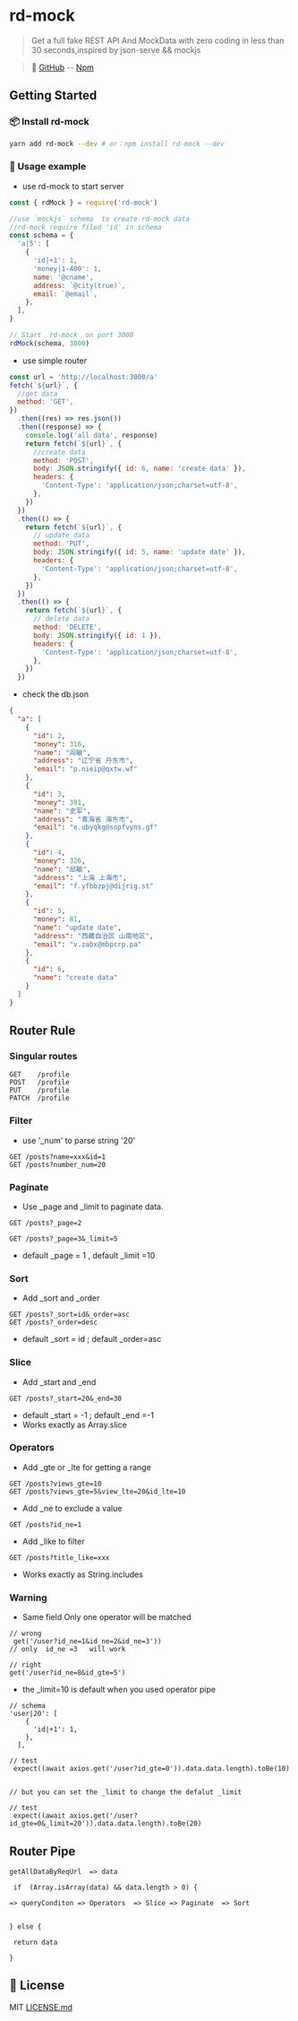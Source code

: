 # rd-mock

> Get a full fake REST API And MockData with zero coding in less than 30 seconds,inspired by json-serve && mockjs

> 🔗 [GitHub](https://github.com/meowWhat/rd-mock) -- [Npm](https://www.npmjs.com/package/rd-mock)

## Getting Started

### 📦 Install rd-mock

```bash
yarn add rd-mock --dev # or：npm install rd-mock --dev
```

### 🔨 Usage example

- use rd-mock to start server

```javascript
const { rdMock } = require('rd-mock')

//use `mockjs` schema  to create rd-mock data
//rd-mock require filed 'id' in schema
const schema = {
  'a|5': [
    {
      'id|+1': 1,
      'money|1-400': 1,
      name: '@cname',
      address: `@city(true)`,
      email: `@email`,
    },
  ],
}

// Start  rd-mock  on port 3000
rdMock(schema, 3000)
```

- use simple router

```javascript
const url = 'http://localhost:3000/a'
fetch(`${url}`, {
  //get data
  method: 'GET',
})
  .then((res) => res.json())
  .then((response) => {
    console.log('all data', response)
    return fetch(`${url}`, {
      //create data
      method: 'POST',
      body: JSON.stringify({ id: 6, name: 'create data' }),
      headers: {
        'Content-Type': 'application/json;charset=utf-8',
      },
    })
  })
  .then(() => {
    return fetch(`${url}`, {
      // update data
      method: 'PUT',
      body: JSON.stringify({ id: 5, name: 'update date' }),
      headers: {
        'Content-Type': 'application/json;charset=utf-8',
      },
    })
  })
  .then(() => {
    return fetch(`${url}`, {
      // delete data
      method: 'DELETE',
      body: JSON.stringify({ id: 1 }),
      headers: {
        'Content-Type': 'application/json;charset=utf-8',
      },
    })
  })
```

- check the db.json

```json
{
  "a": [
    {
      "id": 2,
      "money": 316,
      "name": "阎敏",
      "address": "辽宁省 丹东市",
      "email": "p.nieip@qxtw.wf"
    },
    {
      "id": 3,
      "money": 391,
      "name": "史军",
      "address": "青海省 海东市",
      "email": "e.ubyqkg@sopfvyns.gf"
    },
    {
      "id": 4,
      "money": 326,
      "name": "邱敏",
      "address": "上海 上海市",
      "email": "f.yfbbzpj@dijrig.st"
    },
    {
      "id": 5,
      "money": 81,
      "name": "update date",
      "address": "西藏自治区 山南地区",
      "email": "v.zabx@mbpcrp.pa"
    },
    {
      "id": 6,
      "name": "create data"
    }
  ]
}
```

## Router Rule

### Singular routes

```
GET    /profile
POST   /profile
PUT    /profile
PATCH  /profile
```

### Filter

- use '\_num' to parse string '20'

```
GET /posts?name=xxx&id=1
GET /posts?number_num=20
```

### Paginate

- Use \_page and \_limit to paginate data.

```
GET /posts?_page=2

GET /posts?_page=3&_limit=5
```

- default \_page = 1 , default \_limit =10

### Sort

- Add \_sort and \_order

```
GET /posts?_sort=id&_order=asc
GET /posts?_order=desc
```

- default \_sort = id ; default \_order=asc

### Slice

- Add \_start and \_end

```
GET /posts?_start=20&_end=30

```

- default \_start = -1 ; default \_end =-1
- Works exactly as Array.slice

### Operators

- Add \_gte or \_lte for getting a range

```
GET /posts?views_gte=10
GET /posts?views_gte=5&view_lte=20&id_lte=10
```

- Add \_ne to exclude a value

```
GET /posts?id_ne=1
```

- Add \_like to filter

```
GET /posts?title_like=xxx
```

- Works exactly as String.includes

### Warning

- Same field Only one operator will be matched

```
// wrong
 get('/user?id_ne=1&id_ne=2&id_ne=3'))
// only  id_ne =3   will work

// right
get('/user?id_ne=8&id_gte=5')

```

- the \_limit=10 is default when you used operator pipe

```
// schema
'user|20': [
    {
      'id|+1': 1,
    },
  ],

// test
 expect((await axios.get('/user?id_gte=0')).data.data.length).toBe(10)


// but you can set the _limit to change the defalut _limit

// test
 expect((await axios.get('/user?id_gte=0&_limit=20')).data.data.length).toBe(20)
```

## Router Pipe

```
getAllDataByReqUrl  => data

 if  (Array.isArray(data) && data.length > 0) {

=> queryConditon => Operators  => Slice => Paginate  => Sort


} else {

 return data

}

```

## 👀 License

MIT [LICENSE.md](LICENSE.md)
